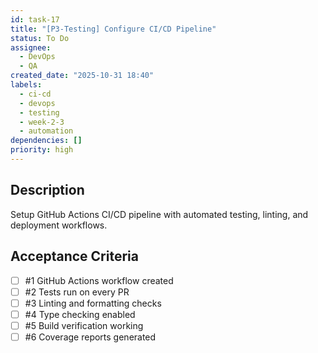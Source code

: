 ```yaml
---
id: task-17
title: "[P3-Testing] Configure CI/CD Pipeline"
status: To Do
assignee:
  - DevOps
  - QA
created_date: "2025-10-31 18:40"
labels:
  - ci-cd
  - devops
  - testing
  - week-2-3
  - automation
dependencies: []
priority: high
---
```


## Description

<!-- SECTION:DESCRIPTION:BEGIN -->

Setup GitHub Actions CI/CD pipeline with automated testing, linting, and deployment workflows.

<!-- SECTION:DESCRIPTION:END -->

## Acceptance Criteria

<!-- AC:BEGIN -->

- [ ] #1 GitHub Actions workflow created
- [ ] #2 Tests run on every PR
- [ ] #3 Linting and formatting checks
- [ ] #4 Type checking enabled
- [ ] #5 Build verification working
- [ ] #6 Coverage reports generated
<!-- AC:END -->
